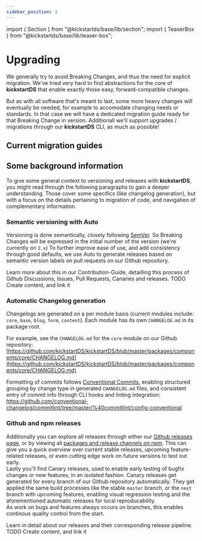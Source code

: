 ```yaml
---
sidebar_position: 2
---
```


import { Section } from "@kickstartds/base/lib/section";
import { TeaserBox } from "@kickstartds/base/lib/teaser-box";

# Upgrading

We generally try to avoid Breaking Changes, and thus the need for explicit migration. We've tried very hard to find abstractions for the core of **kickstartDS** that enable exactly those easy, forward-compatible changes.

But as with all software that's meant to last, some more heavy changes will eventually be needed, for example to accomodate changing needs or standards. In that case we will have a dedicated migration guide ready for that Breaking Change in version. Additionall we'll support upgrades / migrations through our **kickstartDS** CLI, as much as possible!

## Current migration guides

<Section ks-theme="docs" spaceBefore="none" spaceAfter="none" width="full">
  <TeaserBox
    link={{
      size: 'small',
      href: '/docs/guides/migrations/upgrade-2.0.0',
      label: "Follow Guide",
      variant: "outline",
    }}
    text="Upgrade to our first Open Source-available release"
    topic="Migration to 2.x"
  />
</Section>

## Some background information

To give some general context to versioning and releases with **kickstartDS**, you might read through the following paragraphs to gain a deeper understanding. Those cover some specifics (like changelog generation), but with a focus on the details pertaining to migration of code, and navigation of complementary information.

### Semantic versioning with Auto

Versioning is done semantically, closely following [SemVer](https://semver.org/lang/de/). So Breaking Changes will be expressed in the initial number of the version (we're currently on `2.x`)
To further improve ease of use, and add consistency through good defaults, we use Auto to generate releases based on semantic version labels on pull requests on our Github repository.

Learn more about this in our Contribution-Guide, detailling this process of Github Discussions, Issues, Pull Requests, Canaries and releases. TODO Create content, and link it

### Automatic Changelog generation

Changelogs are generated on a per module basis (current modules include: `core`, `base`, `blog`, `form`, `content`). Each module has its own `CHANGELOG.md` in its package root.

For example, see the `CHANGELOG.md` for the `core` module on our Github repository:  
[https://github.com/kickstartDS/kickstartDS/blob/master/packages/components/core/CHANGELOG.md](https://github.com/kickstartDS/kickstartDS/blob/master/packages/components/core/CHANGELOG.md)

Formatting of commits follows [Conventional Commits](https://www.conventionalcommits.org/en/v1.0.0/), enabling structured grouping by change type in generated `CHANGELOG.md` files, and consistent entry of commit info through CLI hooks and linting integration:  
https://github.com/conventional-changelog/commitlint/tree/master/%40commitlint/config-conventional

### Github and npm releases

Additionally you can explore all releases through either our [Github releases page](https://github.com/kickstartDS/kickstartDS/releases), or by viewing all [packages and release channels on npm](https://www.npmjs.com/org/kickstartds). This can give you a quick overview over current stable releases, upcoming feature-related releases, or even cutting edge work on future versions to test out early.  
Lastly you'll find Canary releases, used to enable early testing of bugfix changes or new features, in an isolated fashion. Canary releases get generated for every branch of our Github repository automatically. They get applied the same build processes like the stable `master` branch, or the `next` branch with upcoming features, enabling visual regression testing and the aforementioned automatic releases for local reproducability.  
As work on bugs and features always occurs on branches, this enables continous quality control from the start.

Learn in detail about our releases and their corresponding release pipeline. TODO Create content, and link it
